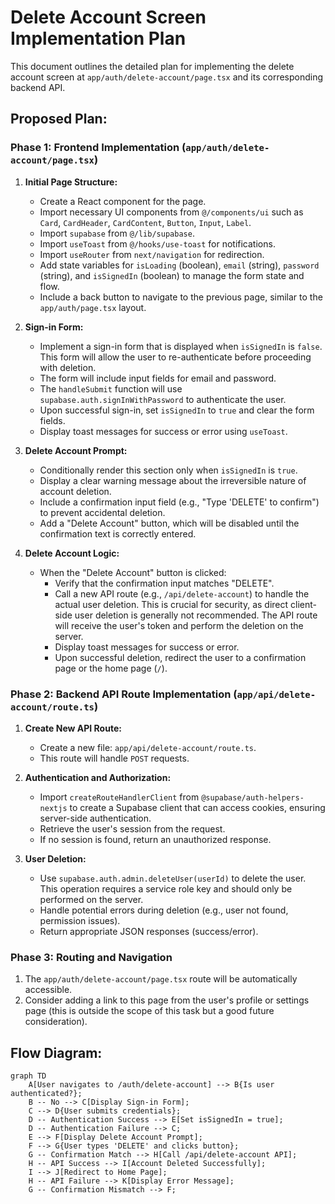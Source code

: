 # Delete Account Screen Implementation Plan

This document outlines the detailed plan for implementing the delete account screen at `app/auth/delete-account/page.tsx` and its corresponding backend API.

## Proposed Plan:

### Phase 1: Frontend Implementation (`app/auth/delete-account/page.tsx`)

1.  **Initial Page Structure:**
    *   Create a React component for the page.
    *   Import necessary UI components from `@/components/ui` such as `Card`, `CardHeader`, `CardContent`, `Button`, `Input`, `Label`.
    *   Import `supabase` from `@/lib/supabase`.
    *   Import `useToast` from `@/hooks/use-toast` for notifications.
    *   Import `useRouter` from `next/navigation` for redirection.
    *   Add state variables for `isLoading` (boolean), `email` (string), `password` (string), and `isSignedIn` (boolean) to manage the form state and flow.
    *   Include a back button to navigate to the previous page, similar to the `app/auth/page.tsx` layout.

2.  **Sign-in Form:**
    *   Implement a sign-in form that is displayed when `isSignedIn` is `false`. This form will allow the user to re-authenticate before proceeding with deletion.
    *   The form will include input fields for email and password.
    *   The `handleSubmit` function will use `supabase.auth.signInWithPassword` to authenticate the user.
    *   Upon successful sign-in, set `isSignedIn` to `true` and clear the form fields.
    *   Display toast messages for success or error using `useToast`.

3.  **Delete Account Prompt:**
    *   Conditionally render this section only when `isSignedIn` is `true`.
    *   Display a clear warning message about the irreversible nature of account deletion.
    *   Include a confirmation input field (e.g., "Type 'DELETE' to confirm") to prevent accidental deletion.
    *   Add a "Delete Account" button, which will be disabled until the confirmation text is correctly entered.

4.  **Delete Account Logic:**
    *   When the "Delete Account" button is clicked:
        *   Verify that the confirmation input matches "DELETE".
        *   Call a new API route (e.g., `/api/delete-account`) to handle the actual user deletion. This is crucial for security, as direct client-side user deletion is generally not recommended. The API route will receive the user's token and perform the deletion on the server.
        *   Display toast messages for success or error.
        *   Upon successful deletion, redirect the user to a confirmation page or the home page (`/`).

### Phase 2: Backend API Route Implementation (`app/api/delete-account/route.ts`)

1.  **Create New API Route:**
    *   Create a new file: `app/api/delete-account/route.ts`.
    *   This route will handle `POST` requests.

2.  **Authentication and Authorization:**
    *   Import `createRouteHandlerClient` from `@supabase/auth-helpers-nextjs` to create a Supabase client that can access cookies, ensuring server-side authentication.
    *   Retrieve the user's session from the request.
    *   If no session is found, return an unauthorized response.

3.  **User Deletion:**
    *   Use `supabase.auth.admin.deleteUser(userId)` to delete the user. This operation requires a service role key and should only be performed on the server.
    *   Handle potential errors during deletion (e.g., user not found, permission issues).
    *   Return appropriate JSON responses (success/error).

### Phase 3: Routing and Navigation

1.  The `app/auth/delete-account/page.tsx` route will be automatically accessible.
2.  Consider adding a link to this page from the user's profile or settings page (this is outside the scope of this task but a good future consideration).

## Flow Diagram:

```mermaid
graph TD
    A[User navigates to /auth/delete-account] --> B{Is user authenticated?};
    B -- No --> C[Display Sign-in Form];
    C --> D{User submits credentials};
    D -- Authentication Success --> E[Set isSignedIn = true];
    D -- Authentication Failure --> C;
    E --> F[Display Delete Account Prompt];
    F --> G{User types 'DELETE' and clicks button};
    G -- Confirmation Match --> H[Call /api/delete-account API];
    H -- API Success --> I[Account Deleted Successfully];
    I --> J[Redirect to Home Page];
    H -- API Failure --> K[Display Error Message];
    G -- Confirmation Mismatch --> F;